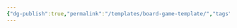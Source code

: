 ```yaml
---
{"dg-publish":true,"permalink":"/templates/board-game-template/","tags":["board-games","references"],"created":"2025-01-02T16:46:06.000-05:00","updated":"2025-03-10T22:52:10.949-05:00"}
---
```


